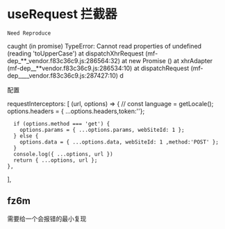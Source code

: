 # useRequest 拦截器

`Need Reproduce`

caught (in promise) TypeError: Cannot read properties of undefined (reading 'toUpperCase')
at dispatchXhrRequest (mf-dep\_**\_vendor.f83c36c9.js:286564:32)
at new Promise (<anonymous>)
at xhrAdapter (mf-dep\_\_**vendor.f83c36c9.js:286534:10)
at dispatchRequest (mf-dep\_\_\_\_vendor.f83c36c9.js:287427:10)
d

配置

requestInterceptors: [
(url, options) => {
// const language = getLocale();
options.headers = { ...options.headers,token:''};

      if (options.method === 'get') {
        options.params = { ...options.params, webSiteId: 1 };
      } else {
        options.data = { ...options.data, webSiteId: 1 ,method:'POST' };
      }
      console.log({ ...options, url })
      return { ...options, url };
    },

],

## fz6m

需要给一个会报错的最小复现
